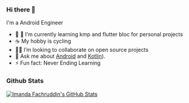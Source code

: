 ### Hi there 👋

I'm a Android Engineer 

- 🔭 🌱 I’m currently learning kmp and flutter bloc for personal projects
- ☕ My hobby is cycling
- 🧑‍💻 I’m looking to collaborate on open source projects
- 💬 Ask me about [Android](https://developer.android.com/) and [Kotlin](https://kotlinlang.org/)).
- ⚡ Fun fact: Never Ending Learning

### Github Stats 

[![Imanda Fachruddin's GitHub Stats](https://github-readme-stats.vercel.app/api?username=imandaf&show_icons=true&include_all_commits=true&count_private=true)](https://github.com/imandaf)
